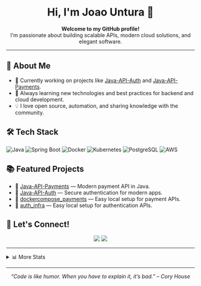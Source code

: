 <!-- Profile README for JoaoUntura -->

<h1 align="center">Hi, I'm Joao Untura 👋</h1>


<p align="center">
  <b>Welcome to my GitHub profile!</b> <br>
  I'm passionate about building scalable APIs, modern cloud solutions, and elegant software.
</p>

---

## 🚀 About Me

- 🔭 Currently working on projects like <a href="https://github.com/JoaoUntura/Java-API-Auth">Java-API-Auth</a> and <a href="https://github.com/JoaoUntura/Java-API-Payments">Java-API-Payments</a>.
- 🌱 Always learning new technologies and best practices for backend and cloud development.
- 💡 I love open source, automation, and sharing knowledge with the community.

## 🛠️ Tech Stack

![Java](https://img.shields.io/badge/Java-ED8B00?style=flat&logo=java&logoColor=white)
![Spring Boot](https://img.shields.io/badge/Spring%20Boot-6DB33F?style=flat&logo=spring-boot&logoColor=white)
![Docker](https://img.shields.io/badge/Docker-2496ED?style=flat&logo=docker&logoColor=white)
![Kubernetes](https://img.shields.io/badge/Kubernetes-326CE5?style=flat&logo=kubernetes&logoColor=white)
![PostgreSQL](https://img.shields.io/badge/PostgreSQL-4169E1?style=flat&logo=postgresql&logoColor=white)
![AWS](https://img.shields.io/badge/AWS-232F3E?style=flat&logo=amazon-aws&logoColor=white)



## 📚 Featured Projects


- 🔗 [Java-API-Payments](https://github.com/JoaoUntura/Java-API-Payments) — Modern payment API in Java.
- 🔗 [Java-API-Auth](https://github.com/JoaoUntura/Java-API-Auth) — Secure authentication for modern apps.
- 🔗 [dockercompose_payments](https://github.com/JoaoUntura/dockercompose_payments) — Easy local setup for payment APIs.
- 🔗 [auth_infra](https://github.com/JoaoUntura/auth_infra) — Easy local setup for authentication APIs.

## 🤝 Let's Connect!

<!-- Add your social links below. Example: -->
<p align="center">
  <a href="https://www.linkedin.com/in/your-linkedin"><img src="https://img.shields.io/badge/LinkedIn-blue?logo=linkedin&logoColor=white"></a>
  <a href="mailto:your.email@example.com"><img src="https://img.shields.io/badge/Email-D14836?logo=gmail&logoColor=white"></a>
</p>

---

<details>
<summary>📊 More Stats</summary>
<br>
<img src="https://github-readme-streak-stats.herokuapp.com/?user=JoaoUntura&theme=tokyonight" alt="GitHub Streak Stats"/>
</details>

---

<p align="center">
  <i>“Code is like humor. When you have to explain it, it’s bad.” – Cory House</i>
</p>
